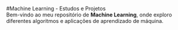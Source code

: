#Machine Learning - Estudos e Projetos  
Bem-vindo ao meu repositório de **Machine Learning**, onde exploro diferentes algoritmos e aplicações de aprendizado de máquina. 
